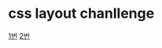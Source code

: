 # css layout chanllenge

[1번](https://replit.com/@ywc0008/ConsiderateAliceblueWatchdog123123#style.css)
[2번](https://replit.com/@ywc0008/BadReligion-1)
